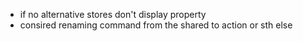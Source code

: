 - if no alternative stores don't display property
- consired renaming command from the shared to action or sth else 
